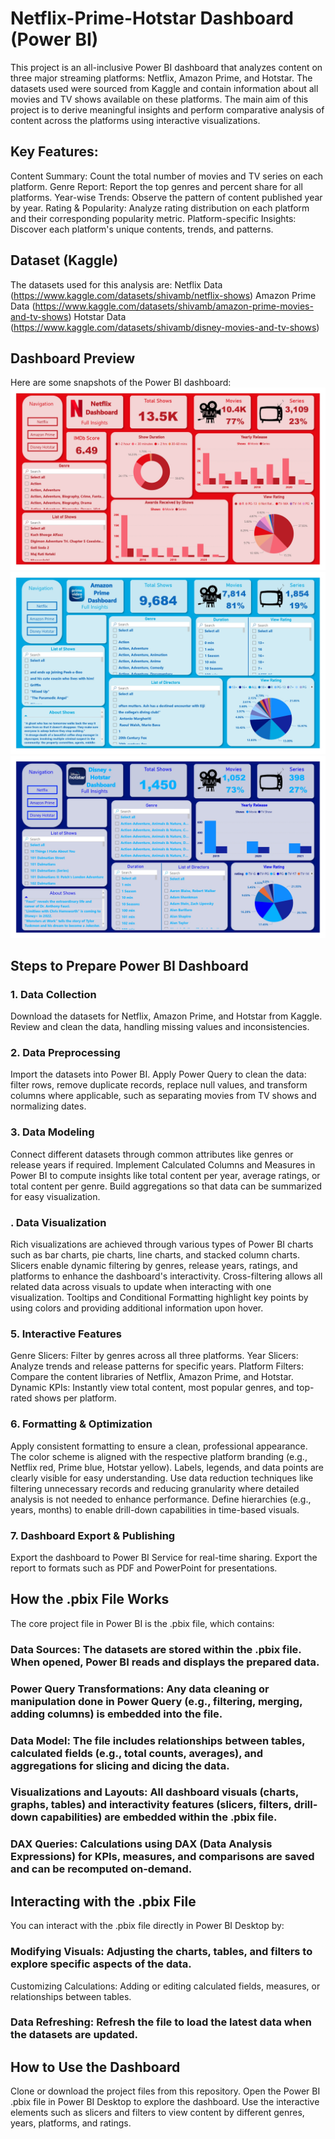 # Netflix-Prime-Hotstar Dashboard (Power BI)
This project is an all-inclusive Power BI dashboard that analyzes content on three major streaming platforms: Netflix, Amazon Prime, and Hotstar. The datasets used were sourced from Kaggle and contain information about all movies and TV shows available on these platforms. The main aim of this project is to derive meaningful insights and perform comparative analysis of content across the platforms using interactive visualizations.

## Key Features:
Content Summary: Count the total number of movies and TV series on each platform.
Genre Report: Report the top genres and percent share for all platforms.
Year-wise Trends: Observe the pattern of content published year by year.
Rating & Popularity: Analyze rating distribution on each platform and their corresponding popularity metric.
Platform-specific Insights: Discover each platform's unique contents, trends, and patterns.

## Dataset (Kaggle)
The datasets used for this analysis are:
Netflix Data (https://www.kaggle.com/datasets/shivamb/netflix-shows)
Amazon Prime Data (https://www.kaggle.com/datasets/shivamb/amazon-prime-movies-and-tv-shows)
Hotstar Data (https://www.kaggle.com/datasets/shivamb/disney-movies-and-tv-shows)

## Dashboard Preview
Here are some snapshots of the Power BI dashboard:
<img src='Pics\1.jpg' class="center">
<img src='Pics\2.jpg' class="center">
<img src='Pics\3.jpg' class="center">

## Steps to Prepare Power BI Dashboard
### 1. Data Collection
Download the datasets for Netflix, Amazon Prime, and Hotstar from Kaggle.
Review and clean the data, handling missing values and inconsistencies.
### 2. Data Preprocessing
Import the datasets into Power BI.
Apply Power Query to clean the data: filter rows, remove duplicate records, replace null values, and transform columns where applicable, such as separating movies from TV shows and normalizing dates.
### 3. Data Modeling
Connect different datasets through common attributes like genres or release years if required.
Implement Calculated Columns and Measures in Power BI to compute insights like total content per year, average ratings, or total content per genre.
Build aggregations so that data can be summarized for easy visualization.
### . Data Visualization
Rich visualizations are achieved through various types of Power BI charts such as bar charts, pie charts, line charts, and stacked column charts.
Slicers enable dynamic filtering by genres, release years, ratings, and platforms to enhance the dashboard's interactivity.
Cross-filtering allows all related data across visuals to update when interacting with one visualization.
Tooltips and Conditional Formatting highlight key points by using colors and providing additional information upon hover.
### 5. Interactive Features
Genre Slicers: Filter by genres across all three platforms.
Year Slicers: Analyze trends and release patterns for specific years.
Platform Filters: Compare the content libraries of Netflix, Amazon Prime, and Hotstar.
Dynamic KPIs: Instantly view total content, most popular genres, and top-rated shows per platform.
### 6. Formatting & Optimization
Apply consistent formatting to ensure a clean, professional appearance. The color scheme is aligned with the respective platform branding (e.g., Netflix red, Prime blue, Hotstar yellow). Labels, legends, and data points are clearly visible for easy understanding.
Use data reduction techniques like filtering unnecessary records and reducing granularity where detailed analysis is not needed to enhance performance.
Define hierarchies (e.g., years, months) to enable drill-down capabilities in time-based visuals.
### 7. Dashboard Export & Publishing
Export the dashboard to Power BI Service for real-time sharing.
Export the report to formats such as PDF and PowerPoint for presentations.

## How the .pbix File Works
The core project file in Power BI is the .pbix file, which contains:

### Data Sources: The datasets are stored within the .pbix file. When opened, Power BI reads and displays the prepared data.
### Power Query Transformations: Any data cleaning or manipulation done in Power Query (e.g., filtering, merging, adding columns) is embedded into the file.
### Data Model: The file includes relationships between tables, calculated fields (e.g., total counts, averages), and aggregations for slicing and dicing the data.
### Visualizations and Layouts: All dashboard visuals (charts, graphs, tables) and interactivity features (slicers, filters, drill-down capabilities) are embedded within the .pbix file.
### DAX Queries: Calculations using DAX (Data Analysis Expressions) for KPIs, measures, and comparisons are saved and can be recomputed on-demand.

## Interacting with the .pbix File
You can interact with the .pbix file directly in Power BI Desktop by:

### Modifying Visuals: Adjusting the charts, tables, and filters to explore specific aspects of the data.
Customizing Calculations: Adding or editing calculated fields, measures, or relationships between tables.
### Data Refreshing: Refresh the file to load the latest data when the datasets are updated.

## How to Use the Dashboard
Clone or download the project files from this repository.
Open the Power BI .pbix file in Power BI Desktop to explore the dashboard.
Use the interactive elements such as slicers and filters to view content by different genres, years, platforms, and ratings.


